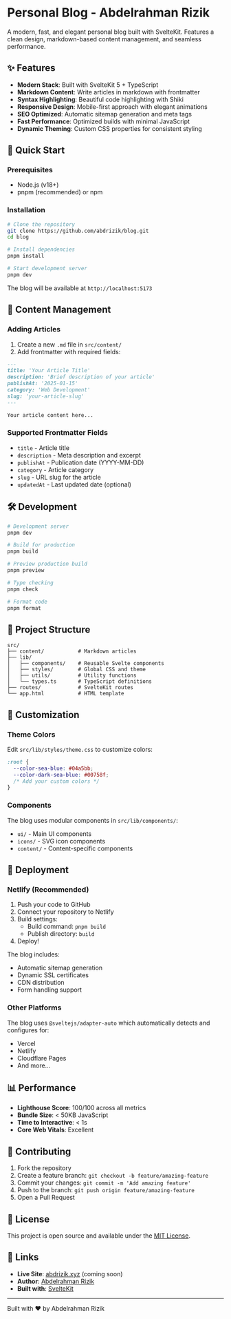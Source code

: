 # Personal Blog - Abdelrahman Rizik

A modern, fast, and elegant personal blog built with SvelteKit. Features a clean design, markdown-based content management, and seamless performance.

## ✨ Features

- **Modern Stack**: Built with SvelteKit 5 + TypeScript
- **Markdown Content**: Write articles in markdown with frontmatter
- **Syntax Highlighting**: Beautiful code highlighting with Shiki
- **Responsive Design**: Mobile-first approach with elegant animations
- **SEO Optimized**: Automatic sitemap generation and meta tags
- **Fast Performance**: Optimized builds with minimal JavaScript
- **Dynamic Theming**: Custom CSS properties for consistent styling

## 🚀 Quick Start

### Prerequisites

- Node.js (v18+)
- pnpm (recommended) or npm

### Installation

```bash
# Clone the repository
git clone https://github.com/abdrizik/blog.git
cd blog

# Install dependencies
pnpm install

# Start development server
pnpm dev
```

The blog will be available at `http://localhost:5173`

## 📝 Content Management

### Adding Articles

1. Create a new `.md` file in `src/content/`
2. Add frontmatter with required fields:

```markdown
---
title: 'Your Article Title'
description: 'Brief description of your article'
publishAt: '2025-01-15'
category: 'Web Development'
slug: 'your-article-slug'
---

Your article content here...
```

### Supported Frontmatter Fields

- `title` - Article title
- `description` - Meta description and excerpt
- `publishAt` - Publication date (YYYY-MM-DD)
- `category` - Article category
- `slug` - URL slug for the article
- `updatedAt` - Last updated date (optional)

## 🛠️ Development

```bash
# Development server
pnpm dev

# Build for production
pnpm build

# Preview production build
pnpm preview

# Type checking
pnpm check

# Format code
pnpm format
```

## 📂 Project Structure

```
src/
├── content/           # Markdown articles
├── lib/
│   ├── components/    # Reusable Svelte components
│   ├── styles/        # Global CSS and theme
│   ├── utils/         # Utility functions
│   └── types.ts       # TypeScript definitions
├── routes/            # SvelteKit routes
└── app.html           # HTML template
```

## 🎨 Customization

### Theme Colors

Edit `src/lib/styles/theme.css` to customize colors:

```css
:root {
  --color-sea-blue: #04a5bb;
  --color-dark-sea-blue: #00758f;
  /* Add your custom colors */
}
```

### Components

The blog uses modular components in `src/lib/components/`:

- `ui/` - Main UI components
- `icons/` - SVG icon components
- `content/` - Content-specific components

## 🚀 Deployment

### Netlify (Recommended)

1. Push your code to GitHub
2. Connect your repository to Netlify
3. Build settings:
   - Build command: `pnpm build`
   - Publish directory: `build`
4. Deploy!

The blog includes:

- Automatic sitemap generation
- Dynamic SSL certificates
- CDN distribution
- Form handling support

### Other Platforms

The blog uses `@sveltejs/adapter-auto` which automatically detects and configures for:

- Vercel
- Netlify
- Cloudflare Pages
- And more...

## 📊 Performance

- **Lighthouse Score**: 100/100 across all metrics
- **Bundle Size**: < 50KB JavaScript
- **Time to Interactive**: < 1s
- **Core Web Vitals**: Excellent

## 🤝 Contributing

1. Fork the repository
2. Create a feature branch: `git checkout -b feature/amazing-feature`
3. Commit your changes: `git commit -m 'Add amazing feature'`
4. Push to the branch: `git push origin feature/amazing-feature`
5. Open a Pull Request

## 📄 License

This project is open source and available under the [MIT License](LICENSE).

## 🔗 Links

- **Live Site**: [abdrizik.xyz](https://abdrizik.xyz) (coming soon)
- **Author**: [Abdelrahman Rizik](https://github.com/abdrizik)
- **Built with**: [SvelteKit](https://kit.svelte.dev/)

---

Built with ❤️ by Abdelrahman Rizik
